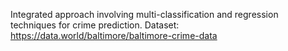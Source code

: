 Integrated approach involving multi-classification and regression techniques for crime prediction.
Dataset: https://data.world/baltimore/baltimore-crime-data
